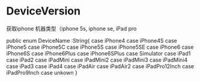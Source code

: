 # DeviceVersion
获取iphone 机器类型（iphone 5s, iphone se, iPad pro


public enum DeviceName :String{
    case iPhone4
    case iPhone4S
    case iPhone5
    case iPhone5C
    case iPhone5S
    case iPhone5SE
    case iPhone6
    case iPhone6S
    case iPhone6Plus
    case iPhone6SPlus
    case Simulator
    case iPad1
    case iPad2
    case iPadMini
    case iPadMini2
    case iPadMini3
    case iPadMini4
    case iPad3
    case iPad4
    case iPadAir
    case iPadAir2
    case iPadPro12Inch
    case iPadPro9Inch
    case unkown
}

